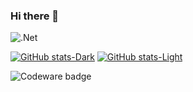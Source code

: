 ### Hi there 👋
![.Net](https://img.shields.io/badge/.NET-5C2D91?style=for-the-badge&logo=.net&logoColor=white)

[![GitHub stats-Dark](https://github-readme-stats.vercel.app/api?username=melomory&show_icons=true&theme=dark#gh-dark-mode-only)](https://github.com/anuraghazra/github-readme-stats#gh-dark-mode-only)
[![GitHub stats-Light](https://github-readme-stats.vercel.app/api?username=melomory&show_icons=true&theme=default#gh-light-mode-only)](https://github.com/anuraghazra/github-readme-stats#gh-light-mode-only)

![Codeware badge](https://www.codewars.com/users/melomory/badges/large)
<!--
**melomory/melomory** is a ✨ _special_ ✨ repository because its `README.md` (this file) appears on your GitHub profile.

Here are some ideas to get you started:

- 🔭 I’m currently working on ...
- 🌱 I’m currently learning ...
- 👯 I’m looking to collaborate on ...
- 🤔 I’m looking for help with ...
- 💬 Ask me about ...
- 📫 How to reach me: ...
- 😄 Pronouns: ...
- ⚡ Fun fact: ...
-->
